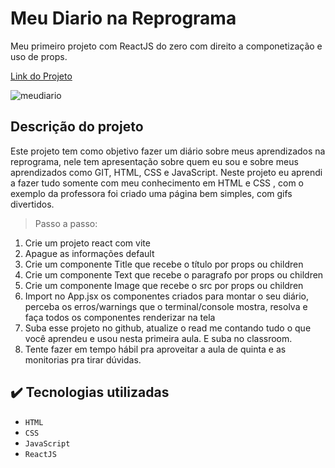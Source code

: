 # Meu Diario na Reprograma
Meu primeiro projeto com ReactJS do zero com direito a componetização e uso de props.


[Link do Projeto](https://meu-diario-na-reprograma.netlify.app/)


![meudiario](https://user-images.githubusercontent.com/98711190/178161970-3b64239e-4f91-454d-97de-6e75fab3da2a.gif)




##  Descrição do projeto
Este projeto tem como objetivo fazer um diário sobre meus aprendizados na reprograma, nele tem apresentação sobre quem eu sou e sobre meus aprendizados como GIT, HTML, CSS e JavaScript.
Neste projeto eu aprendi a fazer tudo somente com meu conhecimento em HTML e CSS , com o exemplo da professora foi criado uma página bem simples, com gifs divertidos.
> Passo a passo:
1) Crie um projeto react com vite
2) Apague as informações default
3) Crie um componente Title que recebe o título por props ou children
3) Crie um componente Text que recebe o paragrafo por props ou children
3) Crie um componente Image que recebe o src por props ou children
4) Import no App.jsx os componentes criados para montar o seu diário, perceba os erros/warnings que o terminal/console mostra, resolva e faça todos os componentes renderizar na tela 
5) Suba esse projeto no github, atualize o read me contando tudo o que você aprendeu e usou nesta primeira aula. E suba no classroom.
6) Tente fazer em tempo hábil pra aproveitar a aula de quinta e as monitorias pra tirar dúvidas.

## ✔️ Tecnologias utilizadas

- ``HTML``
- ``CSS``
- ``JavaScript``
- ``ReactJS``
